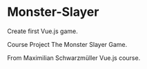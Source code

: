 # Monster-Slayer

Create first Vue.js game.

Course Project The Monster Slayer Game.

From Maximilian Schwarzmüller Vue.js course.
